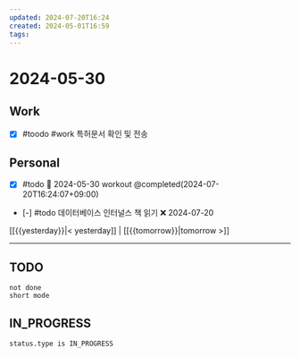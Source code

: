 ```yaml
---
updated: 2024-07-20T16:24
created: 2024-05-01T16:59
tags: 
---
```


# 2024-05-30  

## Work

- [x] #toodo #work 특허문서 확인 및 전송

## Personal

- [x] #todo 📅 2024-05-30 workout @completed(2024-07-20T16:24:07+09:00)
- [-] #todo 데이터베이스 인터널스 책 읽기 ❌ 2024-07-20

  
[[{{yesterday}}|< yesterday]] | [[{{tomorrow}}|tomorrow >]]  
  
---  


## TODO
```tasks  
not done  
short mode  
```

## IN_PROGRESS
```tasks  
status.type is IN_PROGRESS
```

